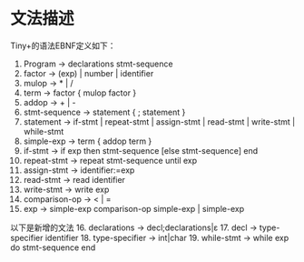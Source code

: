 # 文法描述

Tiny+的语法EBNF定义如下：
1.	Program -> declarations stmt-sequence
2.	factor -> (exp) | number | identifier
3.	mulop -> * | /
4.	term -> factor { mulop factor }
5.	addop -> + | -
6.	stmt-sequence -> statement { ; statement }
7.	statement -> if-stmt | repeat-stmt | assign-stmt | read-stmt | write-stmt | while-stmt
8.	simple-exp -> term { addop term }
9.	if-stmt -> if exp then stmt-sequence [else stmt-sequence] end
10.	repeat-stmt	-> repeat stmt-sequence until exp
11.	assign-stmt -> identifier:=exp
12.	read-stmt -> read identifier
13.	write-stmt -> write exp
14.	comparison-op -> < | = 
15.	exp -> simple-exp comparison-op simple-exp | simple-exp

以下是新增的文法
16.	declarations -> decl;declarations|ε
17.	decl -> type-specifier identifier
18.	type-specifier -> int|char
19.	while-stmt -> while exp do stmt-sequence end
